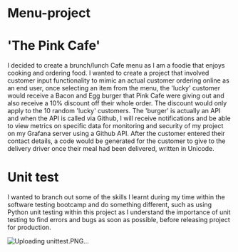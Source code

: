 # Menu-project
# 'The Pink Cafe'

I decided to create a brunch/lunch Cafe menu as I am a foodie that enjoys cooking and ordering food. I wanted to create a project that involved customer input functionality to mimic an actual customer ordering online as an end user, once selecting an item from the menu, the 'lucky' customer would receive a Bacon and Egg burger that Pink Cafe were giving out and also receive a 10% discount off their whole order. The discount would only apply to the 10 random 'lucky' customers. The 'burger' is actually an API and when the API is called via Github, I will receive notifications and be able to view metrics on specific data for monitoring and security of my project on my Grafana server using a Github API. After the customer entered their contact details, a code would be generated for the customer to give to the delivery driver once their meal had been delivered, written in Unicode.

# Unit test

I wanted to branch out some of the skills I learnt during my time within the software testing bootcamp and do something different, such as using Python unit testing within this project as I understand the importance of unit testing to find errors and bugs as soon as possible, before releasing project for production.


![Uploading unittest.PNG…]()
